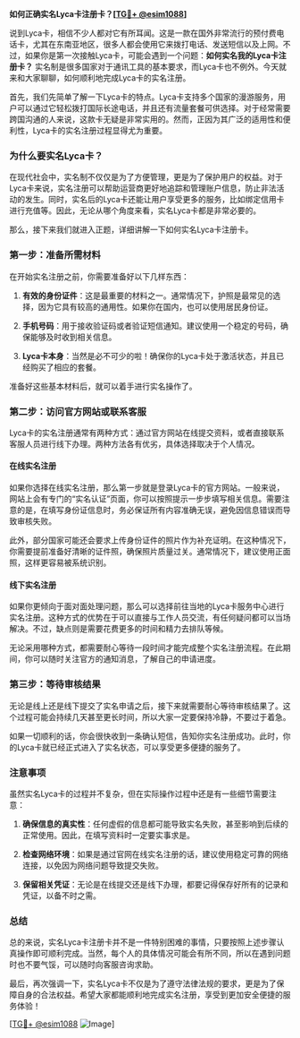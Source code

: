 **如何正确实名Lyca卡注册卡？[[TG💪+ @esim1088](https://t.me/s/esim1088)]**

说到Lyca卡，相信不少人都对它有所耳闻。这是一款在国外非常流行的预付费电话卡，尤其在东南亚地区，很多人都会使用它来拨打电话、发送短信以及上网。不过，如果你是第一次接触Lyca卡，可能会遇到一个问题：**如何实名我的Lyca卡注册卡？** 实名制是很多国家对于通讯工具的基本要求，而Lyca卡也不例外。今天就来和大家聊聊，如何顺利地完成Lyca卡的实名注册。

首先，我们先简单了解一下Lyca卡的特点。Lyca卡支持多个国家的漫游服务，用户可以通过它轻松拨打国际长途电话，并且还有流量套餐可供选择。对于经常需要跨国沟通的人来说，这款卡无疑是非常实用的。然而，正因为其广泛的适用性和便利性，Lyca卡的实名注册过程显得尤为重要。

### 为什么要实名Lyca卡？

在现代社会中，实名制不仅仅是为了方便管理，更是为了保护用户的权益。对于Lyca卡来说，实名注册可以帮助运营商更好地追踪和管理账户信息，防止非法活动的发生。同时，实名后的Lyca卡还能让用户享受更多的服务，比如绑定信用卡进行充值等。因此，无论从哪个角度来看，实名Lyca卡都是非常必要的。

那么，接下来我们就进入正题，详细讲解一下如何实名Lyca卡注册卡。

### 第一步：准备所需材料

在开始实名注册之前，你需要准备好以下几样东西：

1. **有效的身份证件**：这是最重要的材料之一。通常情况下，护照是最常见的选择，因为它具有较高的通用性。如果你在国内，也可以使用居民身份证。
   
2. **手机号码**：用于接收验证码或者验证短信通知。建议使用一个稳定的号码，确保能够及时收到相关信息。

3. **Lyca卡本身**：当然是必不可少的啦！确保你的Lyca卡处于激活状态，并且已经购买了相应的套餐。

准备好这些基本材料后，就可以着手进行实名操作了。

### 第二步：访问官方网站或联系客服

Lyca卡的实名注册通常有两种方式：通过官方网站在线提交资料，或者直接联系客服人员进行线下办理。两种方法各有优劣，具体选择取决于个人情况。

#### 在线实名注册

如果你选择在线实名注册，那么第一步就是登录Lyca卡的官方网站。一般来说，网站上会有专门的“实名认证”页面，你可以按照提示一步步填写相关信息。需要注意的是，在填写身份证信息时，务必保证所有内容准确无误，避免因信息错误而导致审核失败。

此外，部分国家可能还会要求上传身份证件的照片作为补充证明。在这种情况下，你需要提前准备好清晰的证件照，确保照片质量过关。通常情况下，建议使用正面照，这样更容易被系统识别。

#### 线下实名注册

如果你更倾向于面对面处理问题，那么可以选择前往当地的Lyca卡服务中心进行实名注册。这种方式的优势在于可以直接与工作人员交流，有任何疑问都可以当场解决。不过，缺点则是需要花费更多的时间和精力去排队等候。

无论采用哪种方式，都需要耐心等待一段时间才能完成整个实名注册流程。在此期间，你可以随时关注官方的通知消息，了解自己的申请进度。

### 第三步：等待审核结果

无论是线上还是线下提交了实名申请之后，接下来就需要耐心等待审核结果了。这个过程可能会持续几天甚至更长时间，所以大家一定要保持冷静，不要过于着急。

如果一切顺利的话，你会很快收到一条确认短信，告知你实名注册成功。此时，你的Lyca卡就已经正式进入了实名状态，可以享受更多便捷的服务了。

### 注意事项

虽然实名Lyca卡的过程并不复杂，但在实际操作过程中还是有一些细节需要注意：

1. **确保信息的真实性**：任何虚假的信息都可能导致实名失败，甚至影响到后续的正常使用。因此，在填写资料时一定要实事求是。

2. **检查网络环境**：如果是通过官网在线实名注册的话，建议使用稳定可靠的网络连接，以免因为网络问题导致提交失败。

3. **保留相关凭证**：无论是在线提交还是线下办理，都要记得保存好所有的记录和凭证，以备不时之需。

### 总结

总的来说，实名Lyca卡注册卡并不是一件特别困难的事情，只要按照上述步骤认真操作即可顺利完成。当然，每个人的具体情况可能会有所不同，所以在遇到问题时也不要气馁，可以随时向客服咨询求助。

最后，再次强调一下，实名Lyca卡不仅是为了遵守法律法规的要求，更是为了保障自身的合法权益。希望大家都能顺利地完成实名注册，享受到更加安全便捷的服务体验！

[[TG💪+ @esim1088](https://t.me/s/esim1088) ![Image](https://i.postimg.cc/4NQfJmqS/Snipaste-2025-05-13-00-14-12.png)]